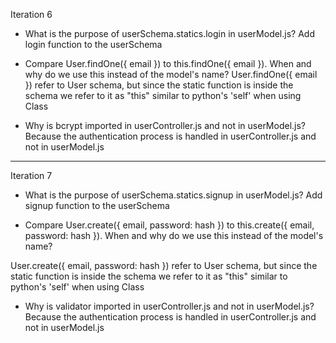 Iteration 6
- What is the purpose of userSchema.statics.login in userModel.js?
Add login function to the userSchema

- Compare User.findOne({ email }) to this.findOne({ email }). When and why do we use this instead of the model's name?
User.findOne({ email }) refer to User schema, but since the static function is inside the schema we refer to it as "this" similar to python's 'self' when using Class

- Why is bcrypt imported in userController.js and not in userModel.js?
Because the authentication process is handled in userController.js and not in userModel.js

-------------------------------

Iteration 7
- What is the purpose of userSchema.statics.signup in userModel.js?
Add signup function to the userSchema

- Compare User.create({ email, password: hash }) to this.create({ email, password: hash }). When and why do we use this instead of the model's name?

User.create({ email, password: hash }) refer to User schema, but since the static function is inside the schema we refer to it as "this" similar to python's 'self' when using Class

- Why is validator imported in userController.js and not in userModel.js?
Because the authentication process is handled in userController.js and not in userModel.js